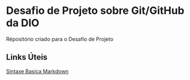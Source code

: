 # Desafio de Projeto sobre Git/GitHub da DIO
Répositório criado para o Desafio de Projeto

## Links Úteis
[Sintaxe Basica Markdown](https://www.markdownguide.org/basic-syntax/)
